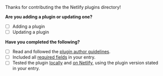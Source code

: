 Thanks for contributing the the Netlify plugins directory!

**Are you adding a plugin or updating one?**

- [ ] Adding a plugin
- [ ] Updating a plugin

**Have you completed the following?**

- [ ] Read and followed the [plugin author guidelines](/docs/guidelines.md).
- [ ] Included all [required fields](/docs/CONTRIBUTING.md#required-fields) in your entry.
- [ ] Tested the plugin [locally](https://docs.netlify.com/cli/get-started/#run-builds-locally) and [on Netlify](https://docs.netlify.com/configure-builds/build-plugins/#install-a-plugin), using the plugin version stated in your entry.